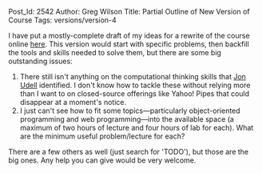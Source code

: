 Post_Id: 2542
Author: Greg Wilson
Title: Partial Outline of New Version of Course
Tags: versions/version-4

<p>I have put a mostly-complete draft of my ideas for a rewrite of the course online <a href="/4_0/">here</a>.  This version would start with specific problems, then backfill the tools and skills needed to solve them, but there are some big outstanding issues:</p>
<ol>
<li>There still isn't anything on the computational thinking skills that <a href="{{root_path}}/blog/2009/08/the-big-picture.html">Jon Udell</a> identified.  I don't know how to tackle these without relying more than I want to on closed-source offerings like Yahoo! Pipes that could disappear at a moment's notice.</li>
<li>I just can't see how to fit some topics&mdash;particularly object-oriented programming and web programming&mdash;into the available space (a maximum of two hours of lecture and four hours of lab for each). What are the minimum useful problem/lecture for each?</li>
</ol>
<p>There are a few others as well (just search for 'TODO'), but those are the big ones.  Any help you can give would be very welcome.</p>
